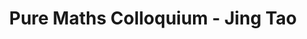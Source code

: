 ---
layout: seminartalk
speaker: Jing Tao  
speakerinst: University of Oklahoma
speakershortinst: Oklahoma
speakerurl: https://math.ou.edu/~jing/
talktitle: TBD
talkdate: Oct 28 2021
talkterm: "2021S1"
talktime: "16.00"
talkplace: Zoom 894 5212 7915
talkplaceurl: https://us02web.zoom.us/j/89452127915
title: "Pure Maths Colloquium - Jing Tao"
---